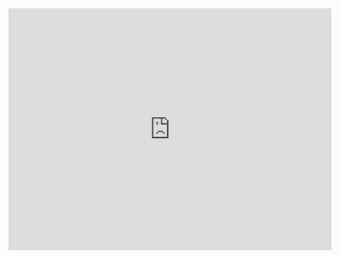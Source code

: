 <iframe src="https://panzi.github.io/Browser-Ponies/ponies-iframe.html#fadeDuration=500&volume=1&fps=25&speed=3&audioEnabled=false&showFps=false&showLoadProgress=true&speakProbability=0.1&spawn.applejack=1&spawn.fluttershy=1&spawn.pinkie%20pie=1&spawn.rainbow%20dash=1&spawn.rarity=1&spawn.twilight%20sparkle=1&paddock=true&grass=true" style="overflow:hidden;border-style:none;margin:0;padding:0;background:transparent;width:640px;480px;" width="640" height="480" frameborder="0" scrolling="no" marginheight="0" marginwidth="0"></iframe>
